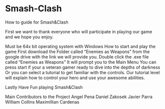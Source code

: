 # Smash-Clash
How to guide for Smash&Clash

First we want to thank everyone who will participate in playing our game and we hope you enjoy.

Must be 64x bit operating system with Windows
How to start and play the game 
First download the Folder called “Enemies as Weapons”  from the google drive with the link we will provide you.
Double click the .exe file called “Enemies as Weapons”
It will prompt you to the Main Menu
You can press start if your a veteran gamer ready to dive into the depths of darkness
Or you can select a tutorial to get familiar with the controls.
Our tutorial level will explain how to control your hero and use your awesome abilities.

Lastly Have Fun playing Smash&Clash 





Main Contributors to the Project
Angel Pena
Daniel Zakosek
Javier Parra
William Collins
Maximillian Cardenas

